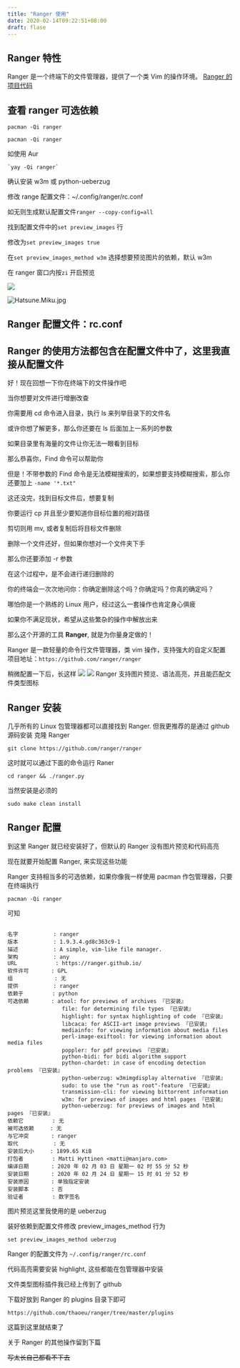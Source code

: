 ```yaml
---
title: "Ranger 使用"
date: 2020-02-14T09:22:51+08:00
draft: flase
---
```

## Ranger 特性

Ranger 是一个终端下的文件管理器，提供了一个类 Vim 的操作环境。
[Ranger 的项目代码](https://github.com/ranger/ranger)


## 查看 ranger 可选依赖
`pacman -Qi ranger`

	pacman -Qi ranger

如使用 Aur

	`yay -Qi ranger`

确认安装 w3m 或 python-ueberzug

修改 range 配置文件：~/.config/ranger/rc.conf

如无则生成默认配置文件`ranger --copy-config=all`

找到配置文件中的`set preview_images` 行

修改为`set preview_images true`

在`set preview_images_method w3m` 选择想要预览图片的依赖，默认 w3m

在 ranger 窗口内按`zi` 开启预览

![](https://raw.githubusercontent.com/thaoeu/Mypic/master/title.png?token=AIDRQMWW4DFW7G5FCYGVOZC6IYXKE)




![Hatsune.Miku.jpg](https://i.loli.net/2020/02/25/yYglxvULAOrWJSb.jpg)


## Ranger 配置文件：rc.conf

Ranger 的使用方法都包含在配置文件中了，这里我直接从配置文件
--------

好！现在回想一下你在终端下的文件操作吧

当你想要对文件进行增删改查

你需要用 cd 命令进入目录，执行 ls 来列举目录下的文件名

或许你想了解更多，那么你还要在 ls 后面加上一系列的参数

如果目录里有海量的文件让你无法一眼看到目标

那么恭喜你，Find 命令可以帮助你

但是！不带参数的 Find 命令是无法模糊搜索的，如果想要支持模糊搜索，那么你还要加上 `-name '*.txt"`

这还没完，找到目标文件后，想要复制

你要运行 cp 并且至少要知道你目标位置的相对路径

剪切则用 mv, 或者复制后将目标文件删除

删除一个文件还好，但如果你想对一个文件夹下手

那么你还要添加 -r 参数

在这个过程中，是不会进行递归删除的

你的终端会一次次地问你：你确定删除这个吗？你确定吗？你真的确定吗？

哪怕你是一个熟练的 Linux 用户，经过这么一套操作也肯定身心俱疲

如果你不满足现状，希望从这些繁杂的操作中解放出来

那么这个开源的工具 **Ranger**, 就是为你量身定做的！

Ranger 是一款轻量的命令行文件管理器，类 vim 操作，支持强大的自定义配置
项目地址：`https://github.com/ranger/ranger`

稍微配置一下后，长这样
![](~/Pictures/CL/ranger/code.png)
![](~/Pictures/CL/ranger/picture.png)
Ranger 支持图片预览、语法高亮，并且能匹配文件类型图标

## Ranger 安装
几乎所有的 Linux 包管理器都可以直接找到 Ranger.
但我更推荐的是通过 github 源码安装
克隆 Ranger
```shell
git clone https://github.com/ranger/ranger
```
这时就可以通过下面的命令运行 Raner
```shell
cd ranger && ./ranger.py
```
当然安装是必须的
```shell
sudo make clean install
```


## Ranger 配置

到这里 Ranger 就已经安装好了，但默认的 Ranger 没有图片预览和代码高亮

现在就要开始配置 Ranger, 来实现这些功能


Ranger 支持相当多的可选依赖，如果你像我一样使用 pacman 作包管理器，只要在终端执行
```
pacman -Qi ranger
```

可知
```

名字           : ranger
版本           : 1.9.3.4.gd8c363c9-1
描述           : A simple, vim-like file manager.
架构           : any
URL            : https://ranger.github.io/
软件许可       : GPL
组             : 无
提供           : ranger
依赖于         : python
可选依赖       : atool: for previews of archives 『已安装』
                 file: for determining file types 『已安装』
                 highlight: for syntax highlighting of code 『已安装』
                 libcaca: for ASCII-art image previews 『已安装』
                 mediainfo: for viewing information about media files
                 perl-image-exiftool: for viewing information about media files
                 poppler: for pdf previews 『已安装』
                 python-bidi: for bidi algorithm support
                 python-chardet: in case of encoding detection problems 『已安装』
                 python-ueberzug: w3mimgdisplay alternative 『已安装』
                 sudo: to use the "run as root"-feature 『已安装』
                 transmission-cli: for viewing bittorrent information
                 w3m: for previews of images and html pages 『已安装』
                 python-ueberzug: for previews of images and html pages 『已安装』
依赖它         : 无
被可选依赖     : 无
与它冲突       : ranger
取代           : 无
安装后大小     : 1899.65 KiB
打包者         : Matti Hyttinen <matti@manjaro.com>
编译日期       : 2020 年 02 月 03 日 星期一 02 时 55 分 52 秒
安装日期       : 2020 年 02 月 24 日 星期一 15 时 01 分 52 秒
安装原因       : 单独指定安装
安装脚本       : 否
验证者         : 数字签名

```
图片预览这里我使用的是 ueberzug

装好依赖到配置文件修改 preview_images_method 行为
```
set preview_images_method ueberzug
```

Ranger 的配置文件为 `~/.config/ranger/rc.conf`

代码高亮需要安装 highlight, 这些都能在包管理器中安装

文件类型图标插件我已经上传到了 github

下载好放到 Ranger 的 plugins 目录下即可

```
https://github.com/thaoeu/ranger/tree/master/plugins
```

这篇到这里就结束了

关于 Ranger 的其他操作留到下篇

~~写太长自己都看不下去~~
